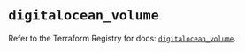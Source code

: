 # `digitalocean_volume`

Refer to the Terraform Registry for docs: [`digitalocean_volume`](https://registry.terraform.io/providers/digitalocean/digitalocean/2.44.1/docs/resources/volume).

